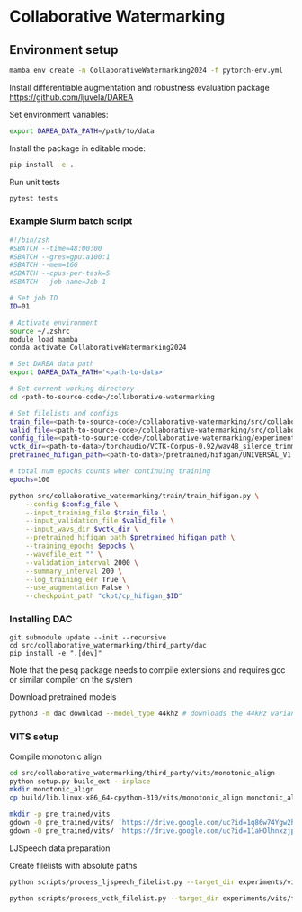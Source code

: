 # Collaborative Watermarking


## Environment setup

```bash
mamba env create -n CollaborativeWatermarking2024 -f pytorch-env.yml
```

Install differentiable augmentation and robustness evaluation package
https://github.com/ljuvela/DAREA

Set environment variables:

```bash
export DAREA_DATA_PATH=/path/to/data
```

Install the package in editable mode:
```bash
pip install -e .
```

Run unit tests
```bash
pytest tests
```


### Example Slurm batch script


```bash
#!/bin/zsh
#SBATCH --time=48:00:00
#SBATCH --gres=gpu:a100:1
#SBATCH --mem=16G
#SBATCH --cpus-per-task=5
#SBATCH --job-name=Job-1

# Set job ID
ID=01

# Activate environment
source ~/.zshrc
module load mamba
conda activate CollaborativeWatermarking2024

# Set DAREA data path
export DAREA_DATA_PATH='<path-to-data>'

# Set current working directory
cd <path-to-source-code>/collaborative-watermarking

# Set filelists and configs
train_file=<path-to-source-code>/collaborative-watermarking/src/collaborative_watermarking/filelists/vctk/vctk_filelist_mic2_train.txt
valid_file=<path-to-source-code>/collaborative-watermarking/src/collaborative_watermarking/filelists/vctk/vctk_filelist_mic2_val.txt
config_file=<path-to-source-code>/collaborative-watermarking/experiments/$ID/config_v1.json
vctk_dir=<path-to-data>/torchaudio/VCTK-Corpus-0.92/wav48_silence_trimmed
pretrained_hifigan_path=<path-to-data>/pretrained/hifigan/UNIVERSAL_V1

# total num epochs counts when continuing training
epochs=100

python src/collaborative_watermarking/train/train_hifigan.py \
    --config $config_file \
    --input_training_file $train_file \
    --input_validation_file $valid_file \
    --input_wavs_dir $vctk_dir \
    --pretrained_hifigan_path $pretrained_hifigan_path \
    --training_epochs $epochs \
    --wavefile_ext "" \
    --validation_interval 2000 \
    --summary_interval 200 \
    --log_training_eer True \
    --use_augmentation False \
    --checkpoint_path "ckpt/cp_hifigan_$ID"

```


### Installing DAC

```
git submodule update --init --recursive
cd src/collaborative_watermarking/third_party/dac
pip install -e ".[dev]"
```

Note that the pesq package needs to compile extensions and requires gcc or similar compiler on the system

Download pretrained models

```bash
python3 -m dac download --model_type 44khz # downloads the 44kHz variant
```

### VITS setup

Compile monotonic align
```bash
cd src/collaborative_watermarking/third_party/vits/monotonic_align
python setup.py build_ext --inplace
mkdir monotonic_align
cp build/lib.linux-x86_64-cpython-310/vits/monotonic_align monotonic_align

```


```bash
mkdir -p pre_trained/vits
gdown -O pre_trained/vits/ 'https://drive.google.com/uc?id=1q86w74Ygw2hNzYP9cWkeClGT5X25PvBT'
gdown -O pre_trained/vits/ 'https://drive.google.com/uc?id=11aHOlhnxzjpdWDpsz1vFDCzbeEfoIxru'
```

LJSpeech data preparation

Create filelists with absolute paths
```bash
python scripts/process_ljspeech_filelist.py --target_dir experiments/vits/filelists --prefix $DATA/LJSpeech-1.1/wavs/

python scripts/process_vctk_filelist.py --target_dir experiments/vits/filelists --prefix $DATA/torchaudio/VCTK-Corpus-0.92/wav48_silence_trimmed/

```

